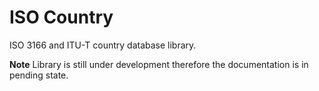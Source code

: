 # ISO Country

ISO 3166 and ITU-T country database library.

**Note** Library is still under development therefore the documentation is in pending state.
